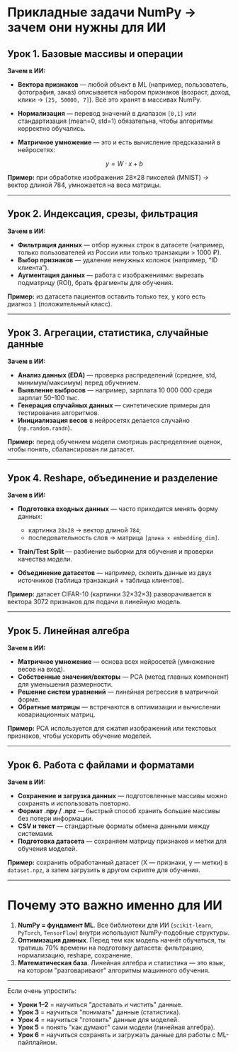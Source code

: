 
# Прикладные задачи NumPy → зачем они нужны для ИИ

## Урок 1. Базовые массивы и операции

**Зачем в ИИ:**

* **Вектора признаков** — любой объект в ML (например, пользователь, фотография, заказ) описывается набором признаков (возраст, доход, клики → `[25, 50000, 7]`). Всё это хранят в массивах NumPy.
* **Нормализация** — перевод значений в диапазон `[0,1]` или стандартизация (mean=0, std=1) обязательна, чтобы алгоритмы корректно обучались.
* **Матричное умножение** — это и есть вычисление предсказаний в нейросетях:

  $$
  y = W \cdot x + b
  $$

**Пример:** при обработке изображения 28×28 пикселей (MNIST) → вектор длиной 784, умножается на веса матрицы.

---

## Урок 2. Индексация, срезы, фильтрация

**Зачем в ИИ:**

* **Фильтрация данных** — отбор нужных строк в датасете (например, только пользователей из России или только транзакции > 1000 ₽).
* **Выбор признаков** — удаление ненужных колонок (например, “ID клиента”).
* **Аугментация данных** — работа с изображениями: вырезать подматрицу (ROI), брать фрагменты для обучения.

**Пример:** из датасета пациентов оставить только тех, у кого есть диагноз `1` (положительный класс).

---

## Урок 3. Агрегации, статистика, случайные данные

**Зачем в ИИ:**

* **Анализ данных (EDA)** — проверка распределений (среднее, std, минимум/максимум) перед обучением.
* **Выявление выбросов** — например, зарплата 10 000 000 среди зарплат 50–100 тыс.
* **Генерация случайных данных** — синтетические примеры для тестирования алгоритмов.
* **Инициализация весов** в нейросетях делается случайно (`np.random.randn`).

**Пример:** перед обучением модели смотришь распределение оценок, чтобы понять, сбалансирован ли датасет.

---

## Урок 4. Reshape, объединение и разделение

**Зачем в ИИ:**

* **Подготовка входных данных** — часто приходится менять форму данных:

  * картинка `28x28` → вектор длиной `784`;
  * последовательность слов → матрица `[длина × embedding_dim]`.
* **Train/Test Split** — разбиение выборки для обучения и проверки качества модели.
* **Объединение датасетов** — например, склеить данные из двух источников (таблица транзакций + таблица клиентов).

**Пример:** датасет CIFAR-10 (картинки 32×32×3) разворачивается в вектора 3072 признаков для подачи в линейную модель.

---

## Урок 5. Линейная алгебра

**Зачем в ИИ:**

* **Матричное умножение** — основа всех нейросетей (умножение весов на вход).
* **Собственные значения/векторы** — PCA (метод главных компонент) для уменьшения размерности.
* **Решение систем уравнений** — линейная регрессия в матричной форме.
* **Обратные матрицы** — встречаются в оптимизации и вычислении ковариационных матриц.

**Пример:** PCA используется для сжатия изображений или текстовых признаков, чтобы ускорить обучение моделей.

---

## Урок 6. Работа с файлами и форматами

**Зачем в ИИ:**

* **Сохранение и загрузка данных** — подготовленные массивы можно сохранять и использовать повторно.
* **Формат .npy / .npz** — быстрый способ хранить большие массивы без потери информации.
* **CSV и текст** — стандартные форматы обмена данными между системами.
* **Подготовка датасета** — сохраняем матрицу признаков и метки для обучения моделей.

**Пример:** сохранить обработанный датасет (X — признаки, y — метки) в `dataset.npz`, а затем загрузить в другом скрипте для обучения.

---

# Почему это важно именно для ИИ

1. **NumPy = фундамент ML**. Все библиотеки для ИИ (`scikit-learn`, `PyTorch`, `TensorFlow`) внутри используют NumPy-подобные структуры.
2. **Оптимизация данных**. Перед тем как модель начнёт обучаться, ты тратишь 70% времени на подготовку датасета: фильтрацию, нормализацию, reshape, сохранение.
3. **Математическая база**. Линейная алгебра и статистика — это язык, на котором "разговаривают" алгоритмы машинного обучения.

---

Если очень упростить:

* **Уроки 1–2** = научиться "доставать и чистить" данные.
* **Урок 3** = научиться "понимать" данные (статистика).
* **Урок 4** = научиться "готовить" данные для моделей.
* **Урок 5** = понять "как думают" сами модели (линейная алгебра).
* **Урок 6** = научиться сохранять и загружать данные для работы с ML-пайплайном.

